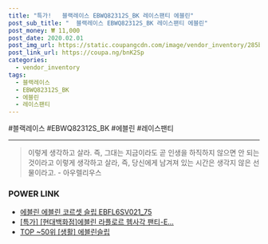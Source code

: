 ```yaml
--- 
title: "특가!   블랙레이스 EBWQ82312S_BK 레이스팬티 에블린" 
post_sub_title: "  블랙레이스 EBWQ82312S_BK 레이스팬티 에블린" 
post_money: ₩ 11,000 
post_date: 2020.02.01 
post_img_url: https://static.coupangcdn.com/image/vendor_inventory/285b/c1ff807388620bc70394463af074e38ae6056a41f5d0ae690c10ef5479a8.jpg 
post_link_url: https://coupa.ng/bnK2Sp 
categories: 
  - vendor_inventory 
tags: 
  - 블랙레이스 
  - EBWQ82312S_BK 
  - 에블린 
  - 레이스팬티 
--- 
```

  #블랙레이스 #EBWQ82312S_BK #에블린 #레이스팬티 
<hr> 

> 이렇게 생각하고 살라. 즉, 그대는 지금이라도 곧 인생을 하직하지 않으면 안 되는 것이라고 이렇게 생각하고 살라, 즉, 당신에게 남겨져 있는 시간은 생각지 않은 선물이라고. - 아우렐리우스 


### POWER LINK

* <a href="https://blog.naver.com/fasyy4321/221786183219" target="_blank">에블린 에블린 코르셋 슬립 EBFL6SV021_75</a>
* <a href="https://blog.naver.com/an0733/221790079039" target="_blank">[특가] [현대백화점]에블린 라플로르 헴사각 팬티-E...</a>
* <a href="https://blog.naver.com/an0733/221786135112" target="_blank"> TOP ~50위 [생활] 에블린슬립</a>
